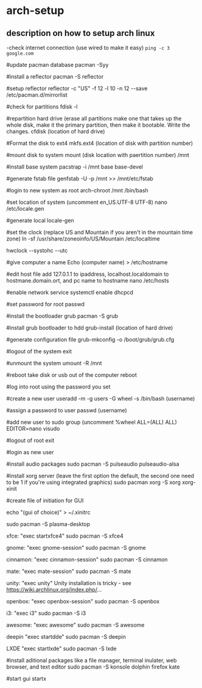 # arch-setup
## description on how to setup arch linux


-check internet connection (use wired to make it easy)
`ping -c 3 google.com` 

#update pacman database
pacman -Syy

#install a reflector
pacman -S reflector

#setup reflector
reflector -c "US" -f 12 -l 10 -n 12 --save /etc/pacman.d/mirrorlist

#check for partitions
fdisk -l

#repartition hard drive (erase all partitions make one that takes up the whole disk, make it the primary partition, then make it bootable. Write the changes. 
cfdisk (location of hard drive)

#Format the disk to ext4
mkfs.ext4 (location of disk with partition number)

#mount disk to system 
mount (disk location with paertition number) /mnt

#install base system 
pacstrap -i /mnt base base-devel

#generate fstab file
genfstab -U -p /mnt >> /mnt/etc/fstab

#login to new system as root 
arch-chroot /mnt /bin/bash

#set location of system (uncomment en_US.UTF-8 UTF-8)
nano /etc/locale.gen 

#generate local
locale-gen

#set the clock (replace US and Mountain if you aren't in the mountain time zone)
ln -sf /usr/share/zoneoinfo/US/Mountain /etc/localtime

hwclock --systohc --utc

#give computer a name
Echo (computer name) > /etc/hostname

#edit host file add 127.0.1.1 to ipaddress, localhost.localdomain to hostmane.domain.ort, and pc name to hostname
nano /etc/hosts

#enable network service
systemctl enable dhcpcd

#set password for root
passwd

#install the bootloader grub
pacman -S grub

#install grub bootloader to hdd
grub-install (location of hard drive)

#generate configuration file
grub-mkconfig -o /boot/grub/grub.cfg

#logout of the system
exit

#unmount the system
umount -R /mnt

#reboot take disk or usb out of the computer
reboot

#log into root using the password you set 

#create a new user
useradd -m -g users -G wheel -s /bin/bash (username)

#assign a password to user
passwd (username)

#add new user to sudo group (uncomment %wheel ALL=(ALL) ALL)
EDITOR=nano visudo

#logout of root
exit 

#login as new user 

#install audio packages
sudo pacman -S pulseaudio pulseaudio-alsa

#install xorg server (leave the first option the default, the second one need to be 1 if you're using integrated graphics)
sudo pacman xorg -S xorg xorg-xinit

#create file of initiation for GUI


echo "(gui of choice)" > ~/.xinitrc

sudo pacman -S plasma-desktop

xfce:
"exec startxfce4"
sudo pacman -S xfce4

gnome:
"exec gnome-session"
sudo pacman -S gnome

cinnamon:
"exec cinnamon-session"
sudo pacman -S cinnamon

mate:
"exec mate-session"
sudo pacman -S mate

unity:
"exec unity"
Unity installation is tricky - see https://wiki.archlinux.org/index.php/...

openbox:
"exec openbox-session"
sudo pacman -S openbox

i3:
"exec i3"
sudo pacman -S i3

awesome:
"exec awesome"
sudo pacman -S awesome

deepin
"exec startdde"
sudo pacman -S deepin

LXDE
"exec startlxde"
sudo pacman -S lxde

#install aditional packages like a file manager, terminal inulater, web browser, and text editor
sudo pacman -S konsole dolphin firefox kate 

#start gui
startx﻿ 




